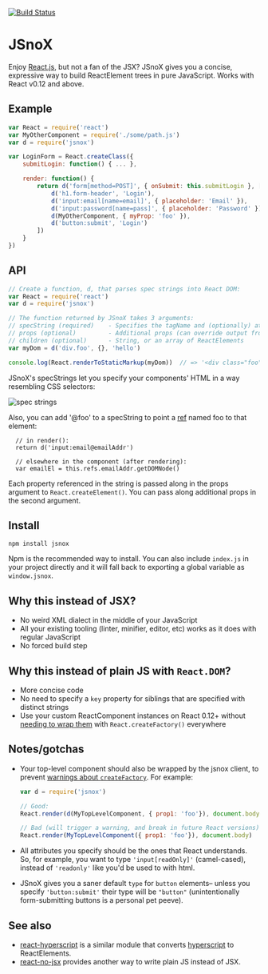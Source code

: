[![Build Status](https://secure.travis-ci.org/af/JSnoX.png)](http://travis-ci.org/af/JSnoX)

# JSnoX

Enjoy [React.js](http://facebook.github.io/react/), but not a fan of the JSX? JSnoX gives you a concise,
expressive way to build ReactElement trees in pure JavaScript. Works
with React v0.12 and above.


## Example

```js
var React = require('react')
var MyOtherComponent = require('./some/path.js')
var d = require('jsnox')

var LoginForm = React.createClass({
    submitLogin: function() { ... },

    render: function() {
        return d('form[method=POST]', { onSubmit: this.submitLogin }, [
            d('h1.form-header', 'Login'),
            d('input:email[name=email]', { placeholder: 'Email' }),
            d('input:password[name=pass]', { placeholder: 'Password' }),
            d(MyOtherComponent, { myProp: 'foo' }),
            d('button:submit', 'Login')
        ])
    }
})
```


## API

```javascript
// Create a function, d, that parses spec strings into React DOM:
var React = require('react')
var d = require('jsnox')

// The function returned by JSnoX takes 3 arguments:
// specString (required)    - Specifies the tagName and (optionally) attributes
// props (optional)         - Additional props (can override output from specString)
// children (optional)      - String, or an array of ReactElements
var myDom = d('div.foo', {}, 'hello')

console.log(React.renderToStaticMarkup(myDom))  // => '<div class="foo">hello</div>'
```

JSnoX's specStrings let you specify your components' HTML in a way resembling
CSS selectors:

![spec strings](docs/jsnox-specstring.png)

Also, you can add '@foo' to a specString to point
a [ref](http://facebook.github.io/react/docs/more-about-refs.html) named foo
to that element:

```
  // in render():
  return d('input:email@emailAddr')

  // elsewhere in the component (after rendering):
  var emailEl = this.refs.emailAddr.getDOMNode()
```

Each property referenced in the string is passed along in the props argument to
`React.createElement()`. You can pass along additional props in the second argument.


## Install

```
npm install jsnox
```

Npm is the recommended way to install. You can also include `index.js` in your
project directly and it will fall back to exporting a global variable as
`window.jsnox`.


## Why this instead of JSX?

* No weird XML dialect in the middle of your JavaScript
* All your existing tooling (linter, minifier, editor, etc) works as it does
  with regular JavaScript
* No forced build step


## Why this instead of plain JS with `React.DOM`?

* More concise code
* No need to specify a `key` property for siblings that are specified with
  distinct strings
* Use your custom ReactComponent instances on React 0.12+ without [needing
  to wrap them](https://gist.github.com/sebmarkbage/d7bce729f38730399d28)
  with `React.createFactory()` everywhere


## Notes/gotchas

* Your top-level component should also be wrapped by the jsnox client, to
  prevent [warnings about `createFactory`](https://gist.github.com/sebmarkbage/ae327f2eda03bf165261). For example:

  ```js
  var d = require('jsnox')

  // Good:
  React.render(d(MyTopLevelComponent, { prop1: 'foo'}), document.body)

  // Bad (will trigger a warning, and break in future React versions):
  React.render(MyTopLevelComponent({ prop1: 'foo'}), document.body)
  ```

* All attributes you specify should be the ones that React understands. So, for
  example, you want to type `'input[readOnly]'` (camel-cased), instead of
  `'readonly'` like you'd be used to with html.
* JSnoX gives you a saner default `type` for `button` elements– unless you specify
  `'button:submit'` their type will be `"button"` (unintentionally form-submitting
  buttons is a personal pet peeve).


## See also

* [react-hyperscript](https://github.com/mlmorg/react-hyperscript) is a similar
module that converts [hyperscript](https://github.com/dominictarr/hyperscript)
to ReactElements.
* [react-no-jsx](https://github.com/jussi-kalliokoski/react-no-jsx) provides
  another way to write plain JS instead of JSX.
